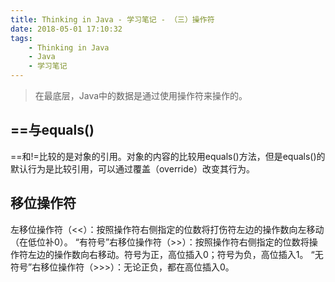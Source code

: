 ```yaml
---
title: Thinking in Java - 学习笔记 - （三）操作符
date: 2018-05-01 17:10:32
tags:
    - Thinking in Java
    - Java
    - 学习笔记
---
```


> 在最底层，Java中的数据是通过使用操作符来操作的。

==与equals()
--

==和!=比较的是对象的引用。对象的内容的比较用equals()方法，但是equals()的默认行为是比较引用，可以通过覆盖（override）改变其行为。

<!-- more -->


移位操作符
--

左移位操作符（<<）：按照操作符右侧指定的位数将打伤符左边的操作数向左移动（在低位补0）。
“有符号”右移位操作符（>>）：按照操作符右侧指定的位数将操作符左边的操作数向右移动。符号为正，高位插入0；符号为负，高位插入1。
“无符号”右移位操作符（>>>）：无论正负，都在高位插入0。